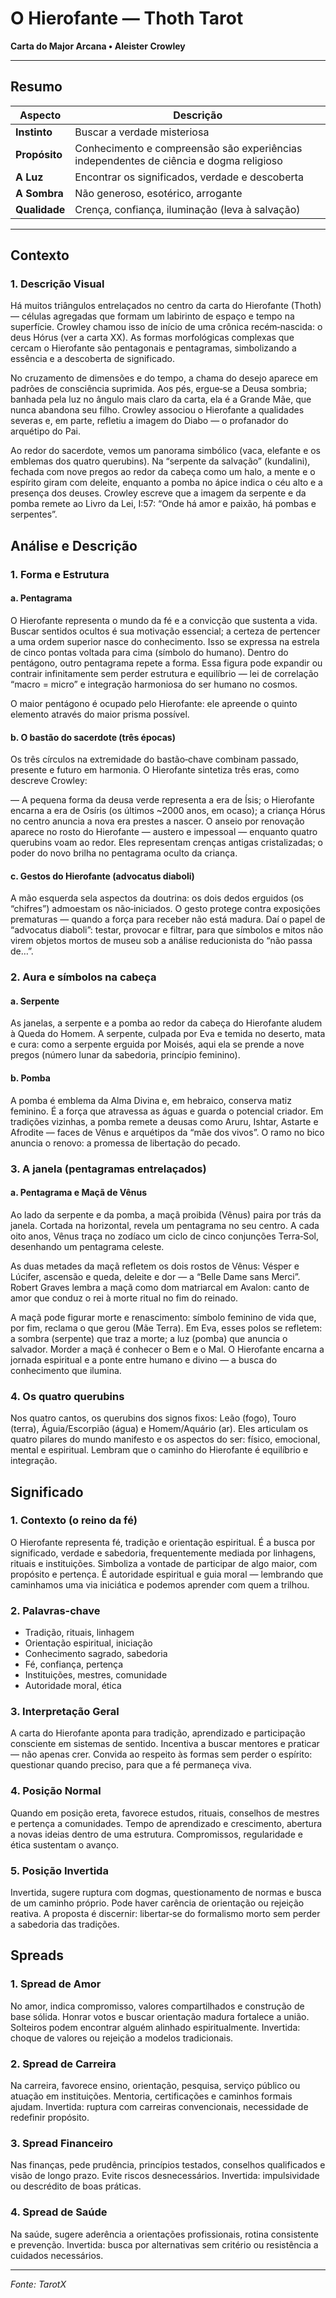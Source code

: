 # O Hierofante — Thoth Tarot

**Carta do Major Arcana • Aleister Crowley**

---

## Resumo

| Aspecto | Descrição |
|---------|-----------|
| **Instinto** | Buscar a verdade misteriosa |
| **Propósito** | Conhecimento e compreensão são experiências independentes de ciência e dogma religioso |
| **A Luz** | Encontrar os significados, verdade e descoberta |
| **A Sombra** | Não generoso, esotérico, arrogante |
| **Qualidade** | Crença, confiança, iluminação (leva à salvação) |

---

## Contexto

### 1. Descrição Visual

Há muitos triângulos entrelaçados no centro da carta do Hierofante (Thoth) — células agregadas que formam um labirinto de espaço e tempo na superfície. Crowley chamou isso de início de uma crônica recém‑nascida: o deus Hórus (ver a carta XX). As formas morfológicas complexas que cercam o Hierofante são pentagonais e pentagramas, simbolizando a essência e a descoberta de significado.

No cruzamento de dimensões e do tempo, a chama do desejo aparece em padrões de consciência suprimida. Aos pés, ergue‑se a Deusa sombria; banhada pela luz no ângulo mais claro da carta, ela é a Grande Mãe, que nunca abandona seu filho. Crowley associou o Hierofante a qualidades severas e, em parte, refletiu a imagem do Diabo — o profanador do arquétipo do Pai.

Ao redor do sacerdote, vemos um panorama simbólico (vaca, elefante e os emblemas dos quatro querubins). Na “serpente da salvação” (kundalini), fechada com nove pregos ao redor da cabeça como um halo, a mente e o espírito giram com deleite, enquanto a pomba no ápice indica o céu alto e a presença dos deuses. Crowley escreve que a imagem da serpente e da pomba remete ao Livro da Lei, I:57: “Onde há amor e paixão, há pombas e serpentes”.

## Análise e Descrição

### 1. Forma e Estrutura

#### a. Pentagrama

O Hierofante representa o mundo da fé e a convicção que sustenta a vida. Buscar sentidos ocultos é sua motivação essencial; a certeza de pertencer a uma ordem superior nasce do conhecimento. Isso se expressa na estrela de cinco pontas voltada para cima (símbolo do humano). Dentro do pentágono, outro pentagrama repete a forma. Essa figura pode expandir ou contrair infinitamente sem perder estrutura e equilíbrio — lei de correlação “macro = micro” e integração harmoniosa do ser humano no cosmos.

O maior pentágono é ocupado pelo Hierofante: ele apreende o quinto elemento através do maior prisma possível.

#### b. O bastão do sacerdote (três épocas)

Os três círculos na extremidade do bastão‑chave combinam passado, presente e futuro em harmonia. O Hierofante sintetiza três eras, como descreve Crowley:

— A pequena forma da deusa verde representa a era de Ísis; o Hierofante encarna a era de Osíris (os últimos ~2000 anos, em ocaso); a criança Hórus no centro anuncia a nova era prestes a nascer. O anseio por renovação aparece no rosto do Hierofante — austero e impessoal — enquanto quatro querubins voam ao redor. Eles representam crenças antigas cristalizadas; o poder do novo brilha no pentagrama oculto da criança.

#### c. Gestos do Hierofante (advocatus diaboli)

A mão esquerda sela aspectos da doutrina: os dois dedos erguidos (os “chifres”) admoestam os não‑iniciados. O gesto protege contra exposições prematuras — quando a força para receber não está madura. Daí o papel de “advocatus diaboli”: testar, provocar e filtrar, para que símbolos e mitos não virem objetos mortos de museu sob a análise reducionista do “não passa de…”.

### 2. Aura e símbolos na cabeça

#### a. Serpente

As janelas, a serpente e a pomba ao redor da cabeça do Hierofante aludem à Queda do Homem. A serpente, culpada por Eva e temida no deserto, mata e cura: como a serpente erguida por Moisés, aqui ela se prende a nove pregos (número lunar da sabedoria, princípio feminino).

#### b. Pomba

A pomba é emblema da Alma Divina e, em hebraico, conserva matiz feminino. É a força que atravessa as águas e guarda o potencial criador. Em tradições vizinhas, a pomba remete a deusas como Aruru, Ishtar, Astarte e Afrodite — faces de Vênus e arquétipos da “mãe dos vivos”. O ramo no bico anuncia o renovo: a promessa de libertação do pecado.

### 3. A janela (pentagramas entrelaçados)

#### a. Pentagrama e Maçã de Vênus

Ao lado da serpente e da pomba, a maçã proibida (Vênus) paira por trás da janela. Cortada na horizontal, revela um pentagrama no seu centro. A cada oito anos, Vênus traça no zodíaco um ciclo de cinco conjunções Terra‑Sol, desenhando um pentagrama celeste.

As duas metades da maçã refletem os dois rostos de Vênus: Vésper e Lúcifer, ascensão e queda, deleite e dor — a “Belle Dame sans Merci”. Robert Graves lembra a maçã como dom matriarcal em Avalon: canto de amor que conduz o rei à morte ritual no fim do reinado.

A maçã pode figurar morte e renascimento: símbolo feminino de vida que, por fim, reclama o que gerou (Mãe Terra). Em Eva, esses polos se refletem: a sombra (serpente) que traz a morte; a luz (pomba) que anuncia o salvador. Morder a maçã é conhecer o Bem e o Mal. O Hierofante encarna a jornada espiritual e a ponte entre humano e divino — a busca do conhecimento que ilumina.

### 4. Os quatro querubins

Nos quatro cantos, os querubins dos signos fixos: Leão (fogo), Touro (terra), Águia/Escorpião (água) e Homem/Aquário (ar). Eles articulam os quatro pilares do mundo manifesto e os aspectos do ser: físico, emocional, mental e espiritual. Lembram que o caminho do Hierofante é equilíbrio e integração.

## Significado

### 1. Contexto (o reino da fé)

O Hierofante representa fé, tradição e orientação espiritual. É a busca por significado, verdade e sabedoria, frequentemente mediada por linhagens, rituais e instituições. Simboliza a vontade de participar de algo maior, com propósito e pertença. É autoridade espiritual e guia moral — lembrando que caminhamos uma via iniciática e podemos aprender com quem a trilhou.

### 2. Palavras-chave

- Tradição, rituais, linhagem
- Orientação espiritual, iniciação
- Conhecimento sagrado, sabedoria
- Fé, confiança, pertença
- Instituições, mestres, comunidade
- Autoridade moral, ética

### 3. Interpretação Geral

A carta do Hierofante aponta para tradição, aprendizado e participação consciente em sistemas de sentido. Incentiva a buscar mentores e praticar — não apenas crer. Convida ao respeito às formas sem perder o espírito: questionar quando preciso, para que a fé permaneça viva.

### 4. Posição Normal

Quando em posição ereta, favorece estudos, rituais, conselhos de mestres e pertença a comunidades. Tempo de aprendizado e crescimento, abertura a novas ideias dentro de uma estrutura. Compromissos, regularidade e ética sustentam o avanço.

### 5. Posição Invertida

Invertida, sugere ruptura com dogmas, questionamento de normas e busca de um caminho próprio. Pode haver carência de orientação ou rejeição reativa. A proposta é discernir: libertar‑se do formalismo morto sem perder a sabedoria das tradições.

## Spreads

### 1. Spread de Amor

No amor, indica compromisso, valores compartilhados e construção de base sólida. Honrar votos e buscar orientação madura fortalece a união. Solteiros podem encontrar alguém alinhado espiritualmente. Invertida: choque de valores ou rejeição a modelos tradicionais.

### 2. Spread de Carreira

Na carreira, favorece ensino, orientação, pesquisa, serviço público ou atuação em instituições. Mentoria, certificações e caminhos formais ajudam. Invertida: ruptura com carreiras convencionais, necessidade de redefinir propósito.

### 3. Spread Financeiro

Nas finanças, pede prudência, princípios testados, conselhos qualificados e visão de longo prazo. Evite riscos desnecessários. Invertida: impulsividade ou descrédito de boas práticas.

### 4. Spread de Saúde

Na saúde, sugere aderência a orientações profissionais, rotina consistente e prevenção. Invertida: busca por alternativas sem critério ou resistência a cuidados necessários.

---
*Fonte: TarotX*
